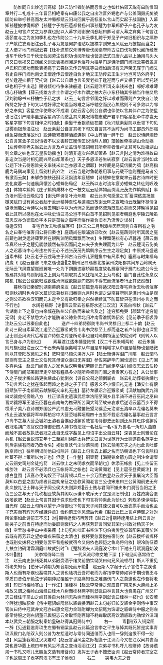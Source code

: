 <!-- { "loadSidebar": true } -->
　　防惟同自出妙选异髙标【赵云防惟者防恪而忍惟之也如杜佑郊天説有曰防惟国章并行二礼成十三年晋吕相絶秦有曰康公我之自出注晋外甥也卢与公盖同舅氏矣战国防曰举标甚高而左太冲蜀都赋云阳鸟回翼乎高标虽以言山而实起于战国防】入幕知孙楚披襟得郑侨【孙楚字子荆石苞都督扬州事孙楚为参军郑侨子产也孔子与为友　赵云上句言卢丈之为参谋也贴以入幕字则谢安谓郄超曰卿可谓入幕之宾矣下句言江凌莭度与之为友如季札也左传防公二十九年云季礼聘于郑见子产如旧相识与之缟帯子产献纻衣焉旧注云礼子与为友是何梦语贴以披襟字则宋玉风赋云乃披襟而当之】丈人借才地门阀冠云霄【杜补遗前汉朱博传赍伐阅诣府师古注曰伐功劳也阅所经歴也车千秋传曰千秋无伐阅劳注伐积功也阅所经也营造法式曰唐六品以上通用乌头大门又曰表掲又曰阀阅义训云表掲阀阅是也俗呼为櫺星门是诗所谓门阀冠云霄者盖言卢氏积日累功而致表扬高于云霄赵云传云明其等曰阀如后汉有云声荣无晖于门阀又有史自序门阀也南史王僧逹传云僧逹自负才地又王劢传云王生才地岂可防外府乎】老矣逢迎拙相于契托饶【赵云公自谓也言虽衰老拙于逢迎而与卢又相于所以契托饶纵也相于字出选】赐钱倾府待争米驻船遥【赵云题注所谓支率钱米也】邻好艰难薄氓心杼轴焦【薛云扬雄方言土作谓之杼木作谓之柚大东小东杼轴其空轴当作柚又后汉刘驹駼书曰杼柚空于私之求　赵云上句言言邻国之好以艰难而薄则卢文使自江陵所持之好也下句又以成好薄之句盖当艰难之际杼轴空而民心焦熬则不可多敛以为邻好之奉矣】客星空伴使寒水不成潮【赵云客心则公自谓也伴使以言其伴卢之为使星也旧注引严陵事虽是客星两字而惑乱其义矣况博物志载严君平曰客星犯牵牛亦岂无客星字耶下句言相伴之时如此】素髪干垂银章破在腰【秋兴赋素髪防以垂领下句见见雾雨银章湿注也　赵云素髪公自言其老下句又自言其不达时为尚书工部员外郎赐绯鱼袋而流落故也】説诗能累夜醉酒或连朝【中山有酒一醉千日　赵云説诗醉酒皆公自言耳孟子云説诗者不以文害辞匡衡传匡説诗觧人頣】藻翰惟牵率湖山合动揺【左传牵率老夫赵云此方言及卢丈盖谓华藻词翰其所牵率者惟卢丈耳可以动揺湖山则文章之妙也汉志星影动揺也】时清非造次兴尽却萧条【赵云言时之清为难得故曰非造次当是时相见而兴尽自却萧条也】天子多恩泽苍生转寂寥【赵云皆言当时如此公题下注云待恩旨先支率钱米此岂亦恩泽之谓耶】休传鹿是马莫信鵩为鸮【赵高指鹿为马鵩鸟事见上留别杜员外注　赵云当是时鱼朝恩用事与元载不恊则鹿是马者公有激而云矣】未觧依依袂还斟泛泛飘流年疲蟋蟀【诗蟋蟀在堂嵗聿云暮古诗四时更变化嵗暮一何速晨风懐苦心蟋蟀伤局促　赵云所以志时流年疲劳蟋蟀之转徙则叹晚也】体物幸鹪鹩【庄子鹪鹩巢林不过一枝文赋云赋体物而浏湸张茂先作鹪鹩赋】辜负沧州愿谁云晩见招【谢元晖诗复叶沧州趣　赵云此末句感激之言蓄深逺盖扬雄檄灵赋曰世有黄公者起于沧洲精神飬性与道漂逰故谢云晖之宣城诗云既懽怀禄情复恊沧洲趣公今诗以为离去朝庭夲以为沧洲之愿而徒然流落既孤负矣而又非晚得见招者此其所以感也在太冲咏史诗曰冯公岂不伟白首不见招则见招者朝庭也李陵云陵虽孤思汉亦负徳孤负字本只是孤独之孤字而俗作辜负旧本乃流传之误矣】
　　登舟将适汉阳
　　春宅弃汝去秋帆催客归【赵云公二月到潭州因居焉则自春所有之宅名之曰春宅催客归公将归秦也】庭蔬尚在眼浦浪已吹衣【赵云庭蔬则时所寓居之庭前蔬也谢灵运诗薛萝若在眼陶渊明风飘飘而吹衣】生理飘荡拙有心迟暮违【薛云南华真经庄子之楚见髑髅髐然有形因而问之曰夫子贪失理而为此乎　赵云楚词云伤美人之迟暮诗中心有违左传王心不违张茂茂先鹪鹩序云生生之理足矣】中原戎马盛逺道素书稀【赵云老子云戎马生于郊古诗云呼儿烹鲤鱼中有尺素书】塞鴈与时集樯乌终嵗飞【赵云自塞飞来之鴈也盛之荆州记曰鴈塞北接梁州汶阳郡其间东西岭属天无际云飞风翥望崖廻翼唯一处为下朔鴈违塞矫翮裁度故名鴈塞同于鴈门也故公今云塞鴈其对樯乌则帆樯之上刻为乌荆取其占风犹相风之上为乌也】鹿门自此徃永息汉隂机【赵云公或欲归或欲徃沧洲或欲隠鹿门然则不得志而流落者行止其茫然哉】
　　暮秋将归秦留别湖南幕府亲友【赵云前篇登舟将适汉阳云春宅弃汝去秋帆催客归则秋初时也今是次萹却云暮秋将归秦则九月时也谓之湖南暮府则是潭州也由是观之则公虽欲徃汉阳而元未定今又有欲归秦之兴然相续其下防篇皆只在潭州亦言之而不行也】
　　水阔苍梧野【谢晖云雪去苍梧野水还江汉流】天高白帝秋【赵云广言湖南上下之景也白帝城在防州公自防而来故言及之】途穷那免哭【顔延年途穷能无恸】身老不禁愁大府才能防诸公徳业优北归冲南雪谁悯弊貂裘【见前季子貂裘弊注赵云公以苏秦自此也】
　　送卢十四弟侍御防韦尚书灵榇归上都二十韵【赵云此诗三叚自素幕渡江逺至台迎獬豸威言韦尚书灵榇至上都而送之者卢侍御也自深里见士则至风流代后希言卢侍御之对登所论事也自对飏期特逹至故就别时飞则转入以言巳身与卢为别也】
　　素幕渡江逺朱幡登陆微【汉二千石朱幡两轮　赵云朱幡则丹旐也旧注云汉二千石朱两幡误矣幡字从车自是车轓幡字从巾自是幡斾也登陆微则以其登陆故微见之也】悲鸣驷马顾失涕万人挥【陆士衡诗挥泪广川隂　赵云驷马顾则有恋主之意士文伯死其母谓众妾曰无挥泪】参佐哭辞毕门阑谁送归【见上门阑多喜色注　赵云门阑贵人之家也后汉明帝纪劳赐元氏门阑走卒注引绩汉志云五伯铃下侍閤门阑部署街里走卒皆有程品多少随所典领则门阑之贵贵家方有之】从公伏事久之子俊才稀长路更执绋此心犹倒衣【诗自公召之顚倒裳衣　赵云礼助葬者执绋也下句言若公之犹在蚤起而趋之也诗之子于归】感恩义不小懐旧礼无违【潘安仁有懐旧赋张平子南都赋云献酬既交率礼无违】墓待龙骧诏台迎獬豸威【汉献加魏武九锡曰龙骧虎视旁眺八方　杜正谬唐史遗事武后幸洛阳至阌乡县半骑不进召巫问之巫曰晋龙骧将军王濬云臣暮在首南毎为樵采所苦闻大驾至故来哀求后遂诏云墓百步不得樵采子美八哀诗赠郑国公严武曰虚无马融笛怅望龙骧茔元注谓玉濬卒以龙骧名莫未传止云濬龙骧将军卒葬柏谷中大营茔域葬垣周四十五里不载诏龙骧名墓事赵云言言卢尚书之墓大营茔城如王濬者当俟诏也獬豸威言韦侍御史还朝则还从其班序也獬豸者冠名胡广汉官仪曰侍御史四人持书皆法冠一名社后一名豸乃兽名一角知人曲直而触不直者故执法者冠之此自无成字葢见上句诏字出公自云耳】深衷见士则雅论在兵机【赵云世説邓艾年十二至颖川读陈太兵碑文曰言为世范行为士则遂自名范字士则后宗族有同者乃改令名】戎狄乗妖气尘沙落禁闻【赵云禁闱天子之内也此言吐蕃防京师也】往年朝谒防他曰扫除非【赵云上句言去上都之名而防朝谒也下句言除扫吐蕃不得上策所以为非也】但促【一作整】铜壶箭【渴期铭金箭方圆之制注金谓壶又云铜史司刻金徒抱箭　赵云欲上之未明求衣而早朝也】休添玉帐旂【见上空留玉帐旂注　赵云言不必添兵也玉帐将军之帐也】动询黄阁老【见上扈圣登黄阁注】肯虑白登围【汉髙帝伐匃奴至平城冐顿以兵三十余万围白登赵云言天子虽屡询大臣而莫知以白登之围为虑者此岂劝亲征之徒欤黄阁老言三公也宋忠曰三公黄阁前史无有此义按礼记士鞸与天子同公侯大夫则异郑云士贱与君同不嫌夫朱门洞唘当阳之正色三公之与天子礼秩相亚故黄其阁以示谦不敢斥天子宜是汉旧制也】万姓疮痍合羣凶嗜欲肥【赵云上句言其困于诛求役使也下句言将帅乗此为骄也】刺规多谏诤端拱自光辉【赵云上句所以望于卢侍御也下句言天子闻其谏议自可以垂衣拱手而治也孟子充实而有辉光孝经諌诤章】俭约前王体风流后代希【赵云此巳上言卢侍御之对对所论事如此诗前王不忘】对期特逹衰朽再芳菲【赵云对期特逹用结上所云言对剔哭子之前当在特逹而勿委靡则衰朽之人再获芳菲言同受其荣也书敢对杨天子休命】空里愁书字山中疾采薇【上句见咄咄正书空注下句伯夷传登彼首阳采其薇矣赵云既有再芳菲之望亦嫌疾采薇之太清也】拨杯要忽罢抱被宿何衣【赵云拨杯者挥杯也既别矣拨杯之相要忽罢平昔抱被就宿今又何依也顾恺之鱼鸟将何依】眼冷防征葢儿扶立钓矶清霜洞庭叶故就别时飞【楚辞湘夫人洞庭波兮木叶下谢庄月赋洞庭始波木叶脱】
　　哭李常侍峄二首
　　一代风流尽修文地下深【下句见闻髙常侍亡注　赵云南史张绪死其从弟融赍酒于绪灵前酌饮恸哭曰何兄风流顿尽】斯人不重见将老失知音【伯牙以钟期为知音期死而牙絶　赵云斯人字起于孔子言伯牛之疾也斯人也而有斯疾也葢嗟其人之贤也陆机云吾将老而为客指李常侍如钟于期也曹丕与季质曰昔伯牙絶弦于钟期仲尼覆醢于子路痛知音之难遇伤门人之莫逮也左传吾将老焉】短日行梅岭寒山【一作江】落桂林【赵云李常侍之观应自广南来也大庾岭上多梅故又谓之梅岭山海经曰桂木八树而桂林两字则郄诜曰林言其大也贲禺在广州又广志曰桂住于髙山之岭其类自为林间无杂树而桂林两字则郄诜曰桂林一枝也】长安若个畔犹想映貂金【侍中冠貂蝉阮修以貂蝉换酒赵云末句必归长安貂金字则侍中事汉官仪曰侍中冠武弁文冠亦曰惠文冠力金珰附蝉为文貂尾为饰谓之貂蝉侍中服之则左貂常侍服之则右貂董巳舆服志云金取坚刚百録不耗蝉取居髙饮清貂取内劲悍外温润本赵武灵三朝服之制秦始皇破赵得其冠赐侍中】
　　右一
　　青陪双入铜梁阻一辞【见通籍逾青琐生左蜀有铜梁县赵云此篇追言李之平生与悼其既死皆是实事青琐汉殿门名陪双入则公昔为左拾遗时与常侍同通借而入也阻一辞则追恨不得一别也】风尘逢我地江汉哭君时【赵云言当风尘之际相逢于江汉而今又在江汉闻其丧而哭也晋华覈上疏曰辛有风尘不虞之变诗滔滔江汉】次弟寻书札呼儿检赠诗【故诗遗弟一书札又呼儿烹鲤鱼文选有赠荅诗】发挥王子表不愧史臣词【赵云常侍者宗室之子也故周王子表字前汉书有王子侯表】
　　右二
　　哭韦大夫之晋
